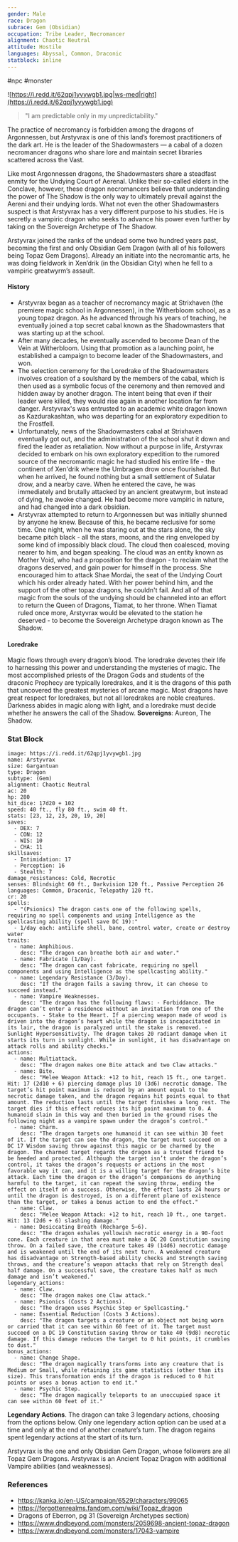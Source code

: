 ```yaml
---
gender: Male
race: Dragon
subrace: Gem (Obsidian)
occupation: Tribe Leader, Necromancer
alignment: Chaotic Neutral
attitude: Hostile
languages: Abyssal, Common, Draconic
statblock: inline
---
```

 #npc  #monster 

![https://i.redd.it/62qpj1yvywgb1.jpg|ws-med|right](https://i.redd.it/62qpj1yvywgb1.jpg)

>"I am predictable only in my unpredictability."

The practice of necromancy is forbidden among the dragons of Argonnessen, but Arstyvrax is one of this land’s foremost practitioners of the dark art. He is the leader of the Shadowmasters — a cabal of a dozen necromancer dragons who share lore and maintain secret libraries scattered across the Vast.

Like most Argonnessen dragons, the Shadowmasters share a steadfast enmity for the Undying Court of Aerenal. Unlike their so-called elders in the Conclave, however, these dragon necromancers believe that understanding the power of The Shadow is the only way to ultimately prevail against the Aereni and their undying lords. What not even the other Shadowmasters suspect is that Arstyvrax has a very different purpose to his studies. He is secretly a vampiric dragon who seeks to advance his power even further by taking on the Sovereign Archetype of The Shadow.

Arstyvrax joined the ranks of the undead some two hundred years past, becoming the first and only Obsidian Gem Dragon (with all of his followers being Topaz Gem Dragons). Already an initiate into the necromantic arts, he was doing fieldwork in Xen’drik (in the Obsidian City) when he fell to a vampiric greatwyrm’s assault.

#### History

* Arstyvrax began as a teacher of necromancy magic at Strixhaven (the premiere magic school in Argonnessen), in the Witherbloom school, as a young topaz dragon. As he advanced through his years of teaching, he eventually joined a top secret cabal known as the Shadowmasters that was starting up at the school.
* After many decades, he eventually ascended to become Dean of the Vein at Witherbloom. Using that promotion as a launching point, he established a campaign to become leader of the Shadowmasters, and won.
* The selection ceremony for the Loredrake of the Shadowmasters involves creation of a soulshard by the members of the cabal, which is then used as a symbolic focus of the ceremony and then removed and hidden away by another dragon. The intent being that even if their leader were killed, they would rise again in another location far from danger. Arstyvrax's was entrusted to an academic white dragon known as Kazdurakashtan, who was departing for an exploratory expedition to the Frostfell.
* Unfortunately, news of the Shadowmasters cabal at Strixhaven eventually got out, and the administration of the school shut it down and fired the leader as retaliation. Now without a purpose in life, Arstyvrax decided to embark on his own exploratory expedition to the rumored source of the necromantic magic he had studied his entire life - the continent of Xen'drik where the Umbragen drow once flourished. But when he arrived, he found nothing but a small settlement of Sulatar drow, and a nearby cave. When he entered the cave, he was immediately and brutally attacked by an ancient greatwyrm, but instead of dying, he awoke changed. He had become more vampiric in nature, and had changed into a dark obsidian.
* Arstyvrax attempted to return to Argonnessen but was initially shunned by anyone he knew. Because of this, he became reclusive for some time. One night, when he was staring out at the stars alone, the sky became pitch black - all the stars, moons, and the ring enveloped by some kind of impossibly black cloud. The cloud then coalesced, moving nearer to him, and began speaking. The cloud was an entity known as Mother Void, who had a proposition for the dragon - to reclaim what the dragons deserved, and gain power for himself in the process. She encouraged him to attack Shae Mordai, the seat of the Undying Court which his order already hated. With her power behind him, and the support of the other topaz dragons, he couldn't fail. And all of that magic from the souls of the undying should be channeled into an effort to return the Queen of Dragons, Tiamat, to her throne. When Tiamat ruled once more, Arstyvrax would be elevated to the station he deserved - to become the Sovereign Archetype dragon known as The Shadow.

#### Loredrake

Magic flows through every dragon’s blood. The loredrake devotes their life to harnessing this power and understanding the mysteries of magic. The most accomplished priests of the Dragon Gods and students of the draconic Prophecy are typically loredrakes, and it is the dragons of this path that uncovered the greatest mysteries of arcane magic. Most dragons have great respect for loredrakes, but not all loredrakes are noble creatures. Darkness abides in magic along with light, and a loredrake must decide whether he answers the call of the Shadow.
**Sovereigns**: Aureon, The Shadow.

### Stat Block

```statblock
image: https://i.redd.it/62qpj1yvywgb1.jpg
name: Arstyvrax
size: Gargantuan
type: Dragon
subtype: (Gem)
alignment: Chaotic Neutral
ac: 20
hp: 280
hit_dice: 17d20 + 102
speed: 40 ft., fly 80 ft., swim 40 ft.
stats: [23, 12, 23, 20, 19, 20]
saves:
  - DEX: 7
  - CON: 12
  - WIS: 10
  - CHA: 11
skillsaves:
  - Intimidation: 17
  - Perception: 16
  - Stealth: 7
damage_resistances: Cold, Necrotic
senses: Blindsight 60 ft., Darkvision 120 ft., Passive Perception 26
languages: Common, Draconic, Telepathy 120 ft.
cr: 20
spells:
  - "(Psionics) The dragon casts one of the following spells, requiring no spell components and using Intelligence as the spellcasting ability (spell save DC 19):"
  - 1/day each: antilife shell, bane, control water, create or destroy water
traits:
  - name: Amphibious.
    desc: "The dragon can breathe both air and water."
  - name: Fabricate (1/Day).
    desc: "The dragon can cast fabricate, requiring no spell components and using Intelligence as the spellcasting ability."
  - name: Legendary Resistance (3/Day).
    desc: "If the dragon fails a saving throw, it can choose to succeed instead."
  - name: Vampire Weaknesses.
    desc: "The dragon has the following flaws: - Forbiddance. The dragon can’t enter a residence without an invitation from one of the occupants. - Stake to the Heart. If a piercing weapon made of wood is driven into the dragon’s heart while the dragon is incapacitated in its lair, the dragon is paralyzed until the stake is removed. - Sunlight Hypersensitivity. The dragon takes 20 radiant damage when it starts its turn in sunlight. While in sunlight, it has disadvantage on attack rolls and ability checks."
actions:
  - name: Multiattack.
    desc: "The dragon makes one Bite attack and two Claw attacks."
  - name: Bite.
    desc: "Melee Weapon Attack: +12 to hit, reach 15 ft., one target. Hit: 17 (2d10 + 6) piercing damage plus 10 (3d6) necrotic damage. The target’s hit point maximum is reduced by an amount equal to the necrotic damage taken, and the dragon regains hit points equal to that amount. The reduction lasts until the target finishes a long rest. The target dies if this effect reduces its hit point maximum to 0. A humanoid slain in this way and then buried in the ground rises the following night as a vampire spawn under the dragon’s control."
  - name: Charm.
    desc: "The dragon targets one humanoid it can see within 30 feet of it. If the target can see the dragon, the target must succeed on a DC 17 Wisdom saving throw against this magic or be charmed by the dragon. The charmed target regards the dragon as a trusted friend to be heeded and protected. Although the target isn’t under the dragon’s control, it takes the dragon’s requests or actions in the most favorable way it can, and it is a willing target for the dragon’s bite attack. Each time the dragon or the dragon’s companions do anything harmful to the target, it can repeat the saving throw, ending the effect on itself on a success. Otherwise, the effect lasts 24 hours or until the dragon is destroyed, is on a different plane of existence than the target, or takes a bonus action to end the effect."
  - name: Claw.
    desc: "Melee Weapon Attack: +12 to hit, reach 10 ft., one target. Hit: 13 (2d6 + 6) slashing damage."
  - name: Desiccating Breath (Recharge 5–6).
    desc: "The dragon exhales yellowish necrotic energy in a 90-foot cone. Each creature in that area must make a DC 20 Constitution saving throw. On a failed save, the creature takes 49 (14d6) necrotic damage and is weakened until the end of its next turn. A weakened creature has disadvantage on Strength-based ability checks and Strength saving throws, and the creature’s weapon attacks that rely on Strength deal half damage. On a successful save, the creature takes half as much damage and isn’t weakened."
legendary_actions:
  - name: Claw.
    desc: "The dragon makes one Claw attack."
  - name: Psionics (Costs 2 Actions).
    desc: "The dragon uses Psychic Step or Spellcasting."
  - name: Essential Reduction (Costs 3 Actions).
    desc: "The dragon targets a creature or an object not being worn or carried that it can see within 60 feet of it. The target must succeed on a DC 19 Constitution saving throw or take 40 (9d8) necrotic damage. If this damage reduces the target to 0 hit points, it crumbles to dust."
bonus_actions:
  - name: Change Shape.
    desc: "The dragon magically transforms into any creature that is Medium or Small, while retaining its game statistics (other than its size). This transformation ends if the dragon is reduced to 0 hit points or uses a bonus action to end it."
  - name: Psychic Step.
    desc: "The dragon magically teleports to an unoccupied space it can see within 60 feet of it."
```

**Legendary Actions**. The dragon can take 3 legendary actions, choosing from the options below. Only one legendary action option can be used at a time and only at the end of another creature’s turn. The dragon regains spent legendary actions at the start of its turn.

Arstyvrax is the one and only Obsidian Gem Dragon, whose followers are all Topaz Gem Dragons. Arstyvrax is an Ancient Topaz Dragon with additional Vampire abilities (and weaknesses).

### References

* https://kanka.io/en-US/campaign/6529/characters/99065
* https://forgottenrealms.fandom.com/wiki/Topaz_dragon
* Dragons of Eberron, pg 31 (Sovereign Archetypes section)
* https://www.dndbeyond.com/monsters/2059698-ancient-topaz-dragon
* https://www.dndbeyond.com/monsters/17043-vampire
